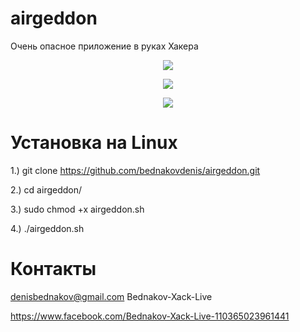# airgeddon
Очень опасное  приложение в руках Хакера 


<p align="center">
  <img src="https://github.com/bednakovdenis/airgeddon/blob/master/Contact/logo%201.png">
</p>

<p align="center">
  <img src="https://github.com/bednakovdenis/airgeddon/blob/master/Contact/Logo2.png">
</p>

<p align="center">
  <img src="https://github.com/bednakovdenis/airgeddon/blob/master/Contact/Logo3.png">
</p>

# Установка на Linux

1.) git clone https://github.com/bednakovdenis/airgeddon.git

2.) cd airgeddon/

3.) sudo chmod +x airgeddon.sh 

4.) ./airgeddon.sh               



# Контакты 

denisbednakov@gmail.com    Bednakov-Xack-Live 

https://www.facebook.com/Bednakov-Xack-Live-110365023961441                    
